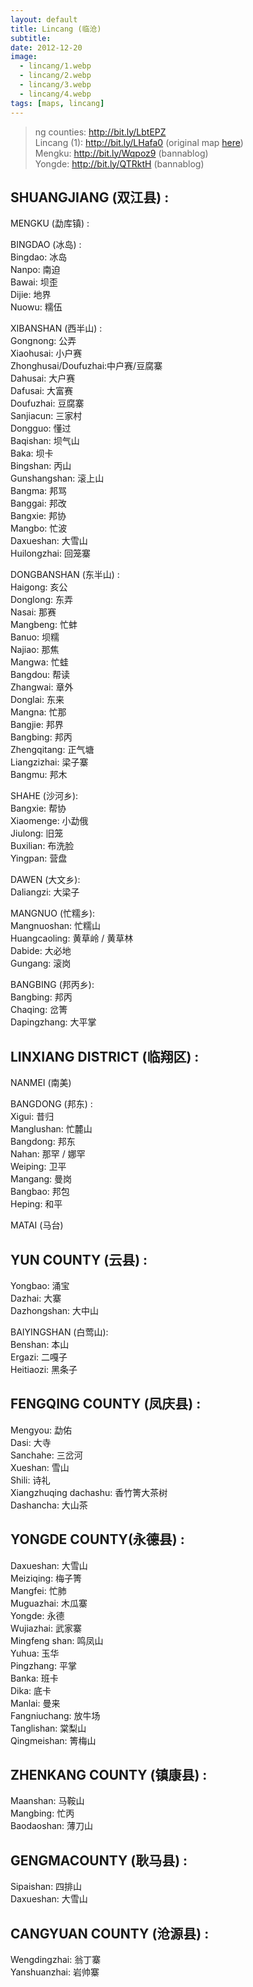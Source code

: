 ```yaml
---
layout: default
title: Lincang (临沧)
subtitle: 
date: 2012-12-20
image:
  - lincang/1.webp
  - lincang/2.webp
  - lincang/3.webp
  - lincang/4.webp
tags: [maps, lincang]
---
```

> ng counties: <http://bit.ly/LbtEPZ>\
> Lincang (1): <http://bit.ly/LHafa0> (original map [here](http://www.puercn.com/puerchazs/peczs/23826.html))\
> Mengku: <http://bit.ly/Wqpoz9> (bannablog)\
> Yongde: <http://bit.ly/QTRktH> (bannablog)

SHUANGJIANG (双江县) :
-------------------

MENGKU (勐库镇) :

BINGDAO (冰岛) :\
Bingdao: 冰岛\
Nanpo: 南迫\
Bawai: 坝歪\
Dijie: 地界\
Nuowu: 糯伍

XIBANSHAN (西半山) :\
Gongnong: 公弄\
Xiaohusai: 小户赛\
Zhonghusai/Doufuzhai:中户赛/豆腐寨\
Dahusai: 大户赛\
Dafusai: 大富赛\
Doufuzhai: 豆腐寨\
Sanjiacun: 三家村\
Dongguo: 懂过\
Baqishan: 坝气山\
Baka: 坝卡\
Bingshan: 丙山\
Gunshangshan: 滚上山\
Bangma: 邦骂\
Banggai: 邦改\
Bangxie: 邦协\
Mangbo: 忙波\
Daxueshan: 大雪山\
Huilongzhai: 回笼寨

DONGBANSHAN (东半山) :\
Haigong: 亥公\
Donglong: 东弄\
Nasai: 那赛\
Mangbeng: 忙蚌\
Banuo: 坝糯\
Najiao: 那焦\
Mangwa: 忙蛙\
Bangdou: 帮读\
Zhangwai: 章外\
Donglai: 东来\
Mangna: 忙那\
Bangjie: 邦界\
Bangbing: 邦丙\
Zhengqitang: 正气塘\
Liangzizhai: 梁子寨\
Bangmu: 邦木

SHAHE (沙河乡):\
Bangxie: 帮协\
Xiaomenge: 小勐俄\
Jiulong: 旧笼\
Buxilian: 布洗脸\
Yingpan: 营盘

DAWEN (大文乡):\
Daliangzi: 大梁子

MANGNUO (忙糯乡):\
Mangnuoshan: 忙糯山\
Huangcaoling: 黄草岭 / 黄草林\
Dabide: 大必地\
Gungang: 滚岗

BANGBING (邦丙乡):\
Bangbing: 邦丙\
Chaqing: 岔箐\
Dapingzhang: 大平掌

LINXIANG DISTRICT (临翔区) :
-------------------------

NANMEI (南美)

BANGDONG (邦东) :\
Xigui: 昔归\
Manglushan: 忙麓山\
Bangdong: 邦东\
Nahan: 那罕 / 娜罕\
Weiping: 卫平\
Mangang: 曼岗\
Bangbao: 邦包\
Heping: 和平

MATAI (马台)

YUN COUNTY (云县) :
-----------------

Yongbao: 涌宝\
Dazhai: 大寨\
Dazhongshan: 大中山

BAIYINGSHAN (白莺山):\
Benshan: 本山\
Ergazi: 二嘎子\
Heitiaozi: 黑条子

FENGQING COUNTY (凤庆县) :
-----------------------

Mengyou: 勐佑\
Dasi: 大寺\
Sanchahe: 三岔河\
Xueshan: 雪山\
Shili: 诗礼\
Xiangzhuqing dachashu: 香竹箐大茶树\
Dashancha: 大山茶

YONGDE COUNTY(永德县) :
--------------------

Daxueshan: 大雪山\
Meiziqing: 梅子箐\
Mangfei: 忙肺\
Muguazhai: 木瓜寨\
Yongde: 永德\
Wujiazhai: 武家寨\
Mingfeng shan: 鸣凤山\
Yuhua: 玉华\
Pingzhang: 平掌\
Banka: 班卡\
Dika: 底卡\
Manlai: 曼来\
Fangniuchang: 放牛场\
Tanglishan: 棠梨山\
Qingmeishan: 箐梅山

ZHENKANG COUNTY (镇康县) :
-----------------------

Maanshan: 马鞍山\
Mangbing: 忙丙\
Baodaoshan: 薄刀山

GENGMACOUNTY (耿马县) :
--------------------

Sipaishan: 四排山\
Daxueshan: 大雪山

CANGYUAN COUNTY (沧源县) :
-----------------------

Wengdingzhai: 翁丁寨\
Yanshuanzhai: 岩帅寨
